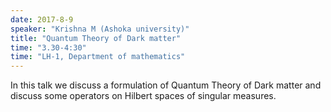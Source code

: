 ```yaml
---
date: 2017-8-9
speaker: "Krishna M (Ashoka university)"
title: "Quantum Theory of Dark matter"
time: "3.30-4:30" 
time: "LH-1, Department of mathematics"
---
```

In this talk we discuss a formulation of Quantum Theory of Dark matter and discuss some operators on Hilbert spaces of singular measures.
